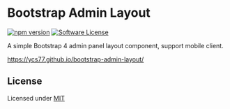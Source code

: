 # Bootstrap Admin Layout

[![npm version](https://img.shields.io/npm/v/bootstrap-admin-layout.svg)](https://www.npmjs.com/package/bootstrap-admin-layout)
[![Software License](https://img.shields.io/badge/license-MIT-brightgreen.svg)](LICENSE)

A simple Bootstrap 4 admin panel layout component, support mobile client.

https://ycs77.github.io/bootstrap-admin-layout/

## License

Licensed under [MIT](LICENSE)
